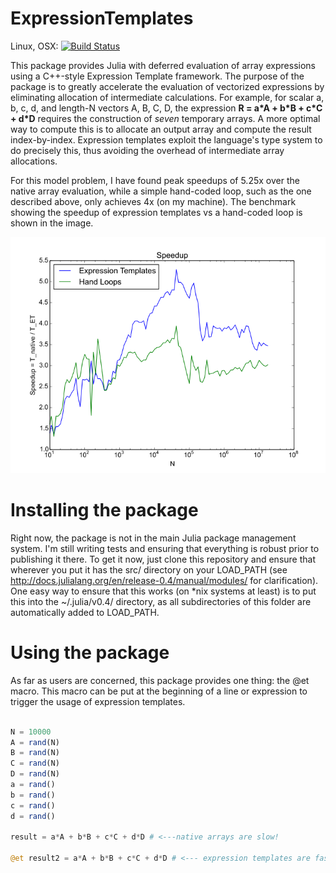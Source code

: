 # ExpressionTemplates

Linux, OSX: [![Build Status](https://api.travis-ci.org/tjolsen/ExpressionTemplates.jl.svg?branch=master)](https://travis-ci.org/tjolsen/ExpressionTemplates.jl)

This package provides Julia with deferred evaluation of array expressions using a C++-style Expression Template framework.
The purpose of the package is to greatly accelerate the evaluation of
vectorized expressions by eliminating allocation of intermediate calculations.
For example, for scalar a, b, c, d, and length-N vectors A, B, C, D, the expression
**R = a\*A + b\*B + c\*C + d\*D**
requires the construction of *seven* temporary arrays.
A more optimal way to compute this is to allocate an output array
and compute the result index-by-index.
Expression templates exploit the language's type system to do precisely this, thus
avoiding the overhead of intermediate array allocations.

For this model problem, I have found peak speedups of 5.25x over the native array evaluation,
while a simple hand-coded loop, such as the one described above, only achieves 4x (on my machine).
The benchmark showing the speedup of expression templates vs a hand-coded loop is shown in the image.

![Performance Benchmark](benchmark.png)

# Installing the package

Right now, the package is not in the main Julia package management system.
I'm still writing tests and ensuring that everything is robust prior to publishing it there.
To get it now, just clone this repository and ensure that wherever you put it has the src/
directory on your LOAD_PATH (see http://docs.julialang.org/en/release-0.4/manual/modules/ for clarification).
One easy way to ensure that this works (on *nix systems at least) is to put this into 
the ~/.julia/v0.4/ directory, as all subdirectories of this folder are automatically added to LOAD_PATH.

# Using the package

As far as users are concerned, this package provides one thing: the @et macro.
This macro can be put at the beginning of a line or expression to trigger the usage
of expression templates.

```julia

N = 10000
A = rand(N)
B = rand(N)
C = rand(N)
D = rand(N)
a = rand()
b = rand()
c = rand()
d = rand()

result = a*A + b*B + c*C + d*D # <---native arrays are slow!

@et result2 = a*A + b*B + c*C + d*D # <--- expression templates are fast!

```

